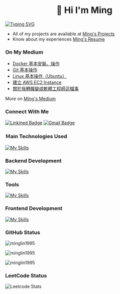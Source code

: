 <h1 align="center">👋 Hi I'm Ming</h1>

[![Typing SVG](https://readme-typing-svg.demolab.com?font=Fira+Code&size=30&weight=900&duration=3000&pause=1000&color=EFC7F7&center=true&vCenter=true&random=false&width=1024&lines=%E6%88%91%E5%8F%AA%E6%98%AF%E5%80%8B%E8%88%88%E8%B6%A3%E4%BD%BF%E7%84%B6%E7%9A%84%E5%B7%A5%E7%A8%8B%E5%B8%AB)](https://git.io/typing-svg)

- All of my projects are available at [Ming's Projects](https://www.minglin.vip/projects)
- Know about my experiences [Ming's Resume](https://www.minglin.vip/Ming's%20Resume.pdf)

<h3 align="left">On My Medium</h3>

<!-- MEDIUM-POST-LIST:START -->
- [Docker 基本安裝、操作](https://medium.com/@MingLin1995/docker-%E5%9F%BA%E6%9C%AC%E5%AE%89%E8%A3%9D-%E6%93%8D%E4%BD%9C-b5c6a5b5de6c?source=rss-c2fe90462a50------2)
- [Git 基本操作](https://medium.com/@MingLin1995/git-%E5%9F%BA%E6%9C%AC%E6%93%8D%E4%BD%9C-46e52858671d?source=rss-c2fe90462a50------2)
- [Linux 基本操作（Ubuntu）](https://medium.com/@MingLin1995/linux-%E5%9F%BA%E6%9C%AC%E6%93%8D%E4%BD%9C-ubuntu-67facf0cf658?source=rss-c2fe90462a50------2)
- [建立 AWS EC2 Instance](https://medium.com/@MingLin1995/%E5%BB%BA%E7%AB%8B-aws-ec2-instance-04a1c2cc4988?source=rss-c2fe90462a50------2)
- [關於我轉職變成軟體工程師這檔事](https://medium.com/@MingLin1995/%E9%97%9C%E6%96%BC%E6%88%91%E8%BD%89%E8%81%B7%E8%AE%8A%E6%88%90%E8%BB%9F%E9%AB%94%E5%B7%A5%E7%A8%8B%E5%B8%AB%E9%80%99%E6%AA%94%E4%BA%8B-88d66e2b68af?source=rss-c2fe90462a50------2)
<!-- MEDIUM-POST-LIST:END -->

More on [Ming's Medium](https://medium.com/@MingLin1995)

<h3 align="left">Connect With Me</h3>

[![Linkined Badge](https://img.shields.io/badge/Linkined-blue?style=flat&logo=linkedin&logoColor=white&link=https%3A%2F%2Fwww.linkedin.com%2Fin%2Fyo036563%2F)](https://www.linkedin.com/in/youminglin/)
[![Gmail Badge](https://img.shields.io/badge/Gmail-red?style=flat&logo=gmail&logoColor=white)](mailto:ben014335@gmail.com)

<h3 align="left">Ｍain Technologies Used</h3>

[![My Skills](https://skillicons.dev/icons?i=ts,nestjs,postgres,prisma,docker,nginx,aws)](https://skillicons.dev)

<h3 align="left">Backend Development</h3>

[![My Skills](https://skillicons.dev/icons?i=nodejs,express,py,flask,mysql,mongodb,redis,linux)](https://skillicons.dev)

<h3 align="left">Tools</h3>

[![My Skills](https://skillicons.dev/icons?i=git,github,gitlab,githubactions,jest,postman)](https://skillicons.dev)

<h3 align="left">Frontend Development</h3>

[![My Skills](https://skillicons.dev/icons?i=html,css,js,bootstrap)](https://skillicons.dev)

<h3 align="left">GitHub Status</h3>
<p><img align="center" src="https://github-readme-stats-minglin1995s-projects.vercel.app/api/top-langs?username=minglin1995&count_private=true&theme=ambient_gradient&show_icons=true&locale=en&layout=compact&hide_border=true&hide=html,css,scss&langs_count=3" alt="minglin1995" /></p>

<p><img align="center" src="https://github-readme-stats-minglin1995s-projects.vercel.app/api?username=minglin1995&count_private=true&theme=ambient_gradient&show_icons=true&locale=en&hide=issues,contribs&hide_border=true" alt="minglin1995" /></p>

<p><img align="center" src="https://github-readme-streak-stats.herokuapp.com/?user=minglin1995&count_private=true&theme=ambient_gradient&hide_border=true" alt="minglin1995" /></p>

<h3 align="left">LeetCode Status</h3>

![Leetcode Stats](https://leetcard.jacoblin.cool/MingLin1995?theme=light,unicorn&ext=heatmap)
